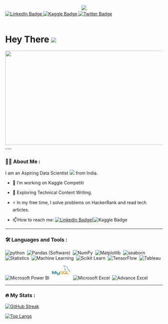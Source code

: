 
<div id="header" align="center">
  <img src="https://media.giphy.com/media/M9gbBd9nbDrOTu1Mqx/giphy.gif" width="100"/>
</div>
<div id="badges">
  <a href="your-linkedin-URL">
    <img src="https://img.shields.io/badge/LinkedIn-blue?style=for-the-badge&logo=linkedin&logoColor=white" alt="LinkedIn Badge"/>
  </a>
  <a href="your-youtube-URL">
    <img src="https://img.shields.io/badge/Kaggle-blue?style=for-the-badge&logo=Kaggle&logoColor=white" alt="Kaggle Badge"/>
  </a>
  <a href="your-twitter-URL">
    <img src="https://img.shields.io/badge/Twitter-blue?style=for-the-badge&logo=twitter&logoColor=white" alt="Twitter Badge"/>
  </a>
</div>
  <img src="https://komarev.com/ghpvc/?username=kumod007&style=flat-square&color=blue" alt=""/>
  <h1>
  Hey There
  <img src="https://media.giphy.com/media/hvRJCLFzcasrR4ia7z/giphy.gif" width="30px"/>
</h1>
<div align="center">
  <img src="https://media.giphy.com/media/dWesBcTLavkZuG35MI/giphy.gif" width="600" height="300"/>
</div>
  ---

### :man_technologist: About Me :
I am an Aspiring Data Scientist <img src="https://media.giphy.com/media/WUlplcMpOCEmTGBtBW/giphy.gif" width="30"> from India.
- :telescope: I’m working on Kaggle Competiti

- :seedling: Exploring Technical Content Writing.

- :zap: In my free time, I solve problems on HackerRank and read tech articles.

- :mailbox:How to reach me: [![Linkedin Badge](https://img.shields.io/badge/-kakbar-blue?style=flat&logo=Linkedin&logoColor=white)](https://www.linkedin.com/in/kumod-sharma-ab999124b/)[![Kaggle Badge](https://www.kaggle.com/kdsharma)

---

### :hammer_and_wrench: Languages and Tools :
  <div>
  <img src="https://www.python.org/static/community_logos/python-logo-master-v3-TM-flattened.png" title="python" alt="python" width="60" height="60"/>&nbsp;
  <img src="https://upload.wikimedia.org/wikipedia/commons/thumb/e/ed/Pandas_logo.svg/1200px-Pandas_logo.svg.png" title="Pandas (Software)" alt="Pandas (Software)" width="60" height="60"/>&nbsp;
  <img src="https://encrypted-tbn0.gstatic.com/images?q=tbn:ANd9GcR_VfYfuw4JGQC0QLtbrhWyAQgW9qD9fXanG34lWGAyI1y34PxtAPagPNkCTAoX7_x7sFw&usqp=CAU" title="NumPy" alt="NumPy" width="60" height="60"/>&nbsp;
  <img src="https://matplotlib.org/stable/_images/sphx_glr_logos2_003.png" title="Matplotlib" alt="Matplotlib" width="60" height="60"/>&nbsp;
  <img src="https://seaborn.pydata.org/_images/logo-wide-lightbg.svg" title="seaborn" alt="seaborn" width="60" height="60"/>&nbsp;
  <img src="https://cdn5.vectorstock.com/i/1000x1000/40/64/business-statistics-logo-design-template-isolated-vector-26544064.jpg" title="Statistics" alt="Statistics" width="60" height="60"/>&nbsp;
  <img src="https://png.pngitem.com/pimgs/s/346-3460443_machine-learning-course-near-me-machine-learning-logo.png"  title="Machine Learning" alt="Machine Learning" width="60" height="60"/>&nbsp;
  <img src="https://e7.pngegg.com/pngimages/905/45/png-clipart-scikit-learn-python-scikit-logo-brand-learning-text-computer.png" title="Scikit Learn" alt="Scikit Learn" width="40" height="40"/>&nbsp;
  <img src="https://upload.wikimedia.org/wikipedia/commons/thumb/a/ab/TensorFlow_logo.svg/2560px-TensorFlow_logo.svg.png" title="TensorFlow" alt="TensorFlow" width="60" height="60"/>&nbsp;
  <img src="https://logos-world.net/wp-content/uploads/2021/10/Tableau-Emblem.png" title="Tableau" alt="Tableau" width="60" height="60"/>&nbsp;
  <img src="https://logos-world.net/wp-content/uploads/2022/02/Microsoft-Power-BI-Symbol.png" title="Microsoft Power BI"  alt="Microsoft Power BI" width="60" height="60"/>&nbsp;
  <img src="https://github.com/devicons/devicon/blob/master/icons/mysql/mysql-original-wordmark.svg" title="MySQL"  alt="MySQL" width="60" height="60"/>&nbsp;
  <img src="https://e7.pngegg.com/pngimages/898/671/png-clipart-microsoft-excel-app-store-spreadsheet-microsoft-text-logo.png" title="Microsoft Excel" alt="Microsoft Excel" width="60" height="60"/>&nbsp;
  <img src="http://sharmacomputers.net/wp-content/uploads/2022/02/advanced_excel.jpg" title="Advance Excel" alt="Advance Excel" width="60" height="60"/>&nbsp;
</div>
  
---

### :fire: My Stats :
[![GitHub Streak](http://github-readme-streak-stats.herokuapp.com?user=kumod007&theme=highcontrast&date_format=M%20j%5B%2C%20Y%5D)](https://git.io/streak-stats)
 
[![Top Langs](https://github-readme-stats.vercel.app/api/top-langs/?username=kumod007&layout=compact&theme=vision-friendly-dark)](https://github.com/anuraghazra/github-readme-stats)

